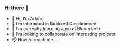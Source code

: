 ### Hi there 👋

- 👋 Hi, I’m Adam
- 👀 I’m interested in Backend Development
- 🌱 I’m currently learning Java at BloomTech
- 💞️ I’m looking to collaborate on interesting projects
- 📫 How to reach me ...

<!--
**aschrae6/aschrae6** is a ✨ _special_ ✨ repository because its `README.md` (this file) appears on your GitHub profile.

Here are some ideas to get you started:

- 🔭 I’m currently working on ...
- 🌱 I’m currently learning ...
- 👯 I’m looking to collaborate on ...
- 🤔 I’m looking for help with ...
- 💬 Ask me about ...
- 📫 How to reach me: ...
- 😄 Pronouns: ...
- ⚡ Fun fact: ...
-->
